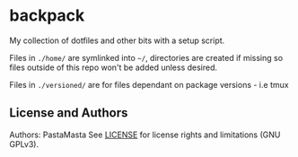 backpack
======================

My collection of dotfiles and other bits with a setup script.

Files in ```./home/``` are symlinked into ```~/```, directories are created if missing so files outside of this repo won't be added unless desired.

Files in ```./versioned/``` are for files dependant on package versions - i.e tmux

License and Authors
-------------------
Authors: PastaMasta
See [LICENSE](LICENSE.md) for license rights and limitations (GNU GPLv3).

